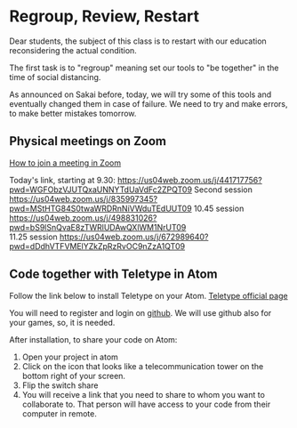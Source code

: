 # Regroup, Review, Restart
Dear students, the subject of this class is to restart with our education reconsidering the actual condition.

The first task is to "regroup" meaning set our tools to "be together" in the time of social distancing.

As announced on Sakai before, today, we will try some of this tools and eventually changed them in case of failure.
We need to try and make errors, to make better mistakes tomorrow.

## Physical meetings on Zoom
[How to join a meeting in Zoom](https://support.zoom.us/hc/en-us/articles/201362193-Joining-a-Meeting)

Today's link, starting at 9.30: https://us04web.zoom.us/j/441717756?pwd=WGFObzVJUTQxaUNNYTdUaVdFc2ZPQT09
Second session https://us04web.zoom.us/j/835997345?pwd=MStHTG84S0twaWRDRnNiVWduTEdUUT09
10.45 session https://us04web.zoom.us/j/498831026?pwd=bS9lSnQvaE8zTWRlUDAwQXlWM1NrUT09		
11.25 session https://us04web.zoom.us/j/672989640?pwd=dDdhVTFVMElYZkZpRzRvOC9nZzA1QT09			
					
					
					
## Code together with Teletype in Atom
Follow the link below to install Teletype on your Atom.
[Teletype official page](https://teletype.atom.io/)

You will need to register and login on [github](github.com/). We will use github also for your games, so, it is needed.

After installation, to share your code on Atom:
1. Open your project in atom
2. Click on the icon that looks like a telecommunication tower on the bottom right of your screen.
3. Flip the switch share
4. You will receive a link that you need to share to whom you want to collaborate to. That person will have access to your code from their computer in remote.

## 
